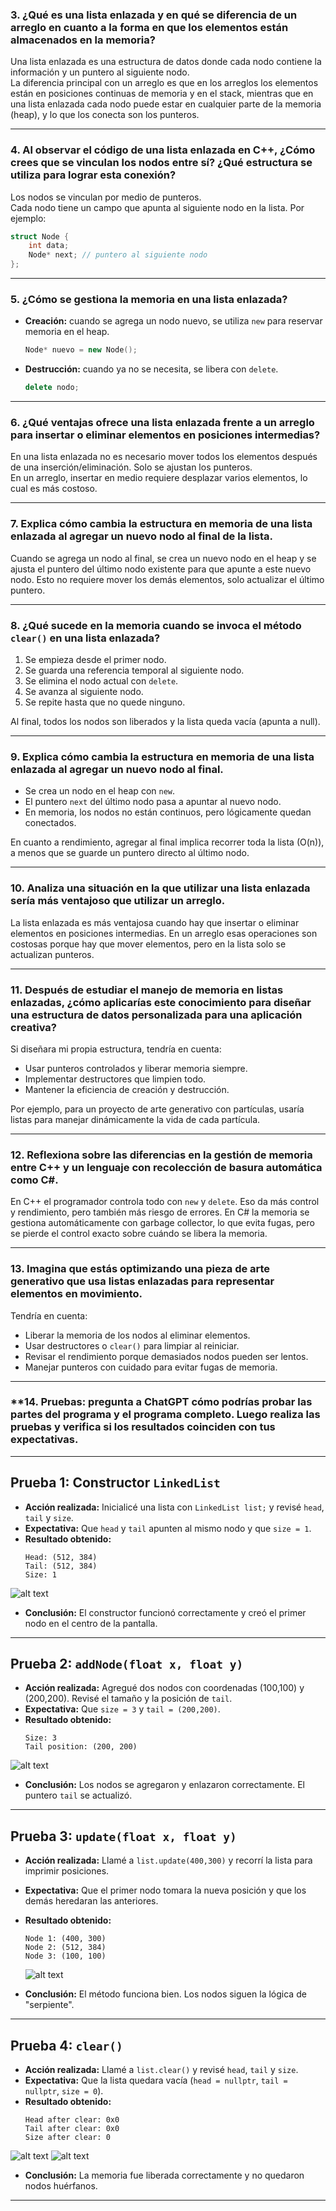 ### 3. ¿Qué es una lista enlazada y en qué se diferencia de un arreglo en cuanto a la forma en que los elementos están almacenados en la memoria?
Una lista enlazada es una estructura de datos donde cada nodo contiene la información y un puntero al siguiente nodo.  
La diferencia principal con un arreglo es que en los arreglos los elementos están en posiciones continuas de memoria y en el stack, mientras que en una lista enlazada cada nodo puede estar en cualquier parte de la memoria (heap), y lo que los conecta son los punteros.

---

### 4. Al observar el código de una lista enlazada en C++, ¿Cómo crees que se vinculan los nodos entre sí? ¿Qué estructura se utiliza para lograr esta conexión?
Los nodos se vinculan por medio de punteros.  
Cada nodo tiene un campo que apunta al siguiente nodo en la lista. Por ejemplo:

```cpp
struct Node {
    int data;
    Node* next; // puntero al siguiente nodo
};
```

---

### 5. ¿Cómo se gestiona la memoria en una lista enlazada?
- **Creación:** cuando se agrega un nodo nuevo, se utiliza `new` para reservar memoria en el heap.
  ```cpp
  Node* nuevo = new Node();
  ```
- **Destrucción:** cuando ya no se necesita, se libera con `delete`.
  ```cpp
  delete nodo;
  ```
---

### 6. ¿Qué ventajas ofrece una lista enlazada frente a un arreglo para insertar o eliminar elementos en posiciones intermedias?
En una lista enlazada no es necesario mover todos los elementos después de una inserción/eliminación. Solo se ajustan los punteros.  
En un arreglo, insertar en medio requiere desplazar varios elementos, lo cual es más costoso.

---

### **7. Explica cómo cambia la estructura en memoria de una lista enlazada al agregar un nuevo nodo al final de la lista.**

Cuando se agrega un nodo al final, se crea un nuevo nodo en el heap y se
ajusta el puntero del último nodo existente para que apunte a este nuevo
nodo. Esto no requiere mover los demás elementos, solo actualizar el
último puntero.

---

### 8. ¿Qué sucede en la memoria cuando se invoca el método `clear()` en una lista enlazada?
1. Se empieza desde el primer nodo.  
2. Se guarda una referencia temporal al siguiente nodo.  
3. Se elimina el nodo actual con `delete`.  
4. Se avanza al siguiente nodo.  
5. Se repite hasta que no quede ninguno.  

Al final, todos los nodos son liberados y la lista queda vacía (apunta a null).

---

### 9. Explica cómo cambia la estructura en memoria de una lista enlazada al agregar un nuevo nodo al final.
- Se crea un nodo en el heap con `new`.  
- El puntero `next` del último nodo pasa a apuntar al nuevo nodo.  
- En memoria, los nodos no están continuos, pero lógicamente quedan conectados.  

En cuanto a rendimiento, agregar al final implica recorrer toda la lista (O(n)), a menos que se guarde un puntero directo al último nodo.

---

### **10. Analiza una situación en la que utilizar una lista enlazada sería más ventajoso que utilizar un arreglo.**

La lista enlazada es más ventajosa cuando hay que insertar o eliminar
elementos en posiciones intermedias.
En un arreglo esas operaciones son costosas porque hay que mover
elementos, pero en la lista solo se actualizan punteros.

------------------------------------------------------------------------

### **11. Después de estudiar el manejo de memoria en listas enlazadas, ¿cómo aplicarías este conocimiento para diseñar una estructura de datos personalizada para una aplicación creativa?**

Si diseñara mi propia estructura, tendría en cuenta:
- Usar punteros controlados y liberar memoria siempre.
- Implementar destructores que limpien todo.
- Mantener la eficiencia de creación y destrucción.

Por ejemplo, para un proyecto de arte generativo con partículas, usaría
listas para manejar dinámicamente la vida de cada partícula.

------------------------------------------------------------------------

### **12. Reflexiona sobre las diferencias en la gestión de memoria entre C++ y un lenguaje con recolección de basura automática como C#.**

En C++ el programador controla todo con `new` y `delete`. Eso da más
control y rendimiento, pero también más riesgo de errores.
En C# la memoria se gestiona automáticamente con garbage collector, lo
que evita fugas, pero se pierde el control exacto sobre cuándo se libera
la memoria.

------------------------------------------------------------------------

### **13. Imagina que estás optimizando una pieza de arte generativo que usa listas enlazadas para representar elementos en movimiento.**

Tendría en cuenta:
- Liberar la memoria de los nodos al eliminar elementos.
- Usar destructores o `clear()` para limpiar al reiniciar.
- Revisar el rendimiento porque demasiados nodos pueden ser lentos.
- Manejar punteros con cuidado para evitar fugas de memoria.

------------------------------------------------------------------------

### **14. Pruebas: pregunta a ChatGPT cómo podrías probar las partes del programa y el programa completo. Luego realiza las pruebas y verifica si los resultados coinciden con tus expectativas.  
---

## Prueba 1: Constructor `LinkedList`
- **Acción realizada:** Inicialicé una lista con `LinkedList list;` y revisé `head`, `tail` y `size`.
- **Expectativa:** Que `head` y `tail` apunten al mismo nodo y que `size = 1`.
- **Resultado obtenido:**  
  ```
  Head: (512, 384)
  Tail: (512, 384)
  Size: 1
  ```
![alt text](<../Imagenes/Prueba 1.png>)

- **Conclusión:** El constructor funcionó correctamente y creó el primer nodo en el centro de la pantalla. 

---

## Prueba 2: `addNode(float x, float y)`
- **Acción realizada:** Agregué dos nodos con coordenadas (100,100) y (200,200). Revisé el tamaño y la posición de `tail`.
- **Expectativa:** Que `size = 3` y `tail = (200,200)`.
- **Resultado obtenido:**  
  ```
  Size: 3
  Tail position: (200, 200)
  ```
 ![alt text](<../Imagenes/Prueba 2.png>)

- **Conclusión:** Los nodos se agregaron y enlazaron correctamente. El puntero `tail` se actualizó. 

---

## Prueba 3: `update(float x, float y)`
- **Acción realizada:** Llamé a `list.update(400,300)` y recorrí la lista para imprimir posiciones.
- **Expectativa:** Que el primer nodo tomara la nueva posición y que los demás heredaran las anteriores.
- **Resultado obtenido:**  
  ```
  Node 1: (400, 300)
  Node 2: (512, 384)
  Node 3: (100, 100)
  ```
  ![alt text](<../Imagenes/Prueba 3.png>)

- **Conclusión:** El método funciona bien. Los nodos siguen la lógica de "serpiente". 

---

## Prueba 4: `clear()`
- **Acción realizada:** Llamé a `list.clear()` y revisé `head`, `tail` y `size`.
- **Expectativa:** Que la lista quedara vacía (`head = nullptr`, `tail = nullptr`, `size = 0`).
- **Resultado obtenido:**  
  ```
  Head after clear: 0x0
  Tail after clear: 0x0
  Size after clear: 0
  ```
![alt text](<../Imagenes/Prueba 4 A.png>)
![alt text](<../Imagenes/Prueba 4 B.png>)

- **Conclusión:** La memoria fue liberada correctamente y no quedaron nodos huérfanos. 

---
